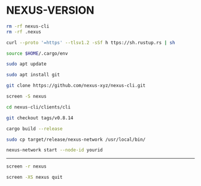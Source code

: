 # NEXUS-VERSION
```bash
rm -rf nexus-cli
rm -rf .nexus
```

```bash
curl --proto '=https' --tlsv1.2 -sSf h ttps://sh.rustup.rs | sh
```
```bash
source $HOME/.cargo/env
```
```bash
sudo apt update
```
```bash
sudo apt install git
```
```bash
git clone https://github.com/nexus-xyz/nexus-cli.git
```
```bash
screen -S nexus
```
```bash
cd nexus-cli/clients/cli
```
```bash
git checkout tags/v0.8.14
```
```bash
cargo build --release
```
```bash
sudo cp target/release/nexus-network /usr/local/bin/
```
```bash
nexus-network start --node-id yourid
```

------
```bash
screen -r nexus
```
```bash
screen -XS nexus quit
```


